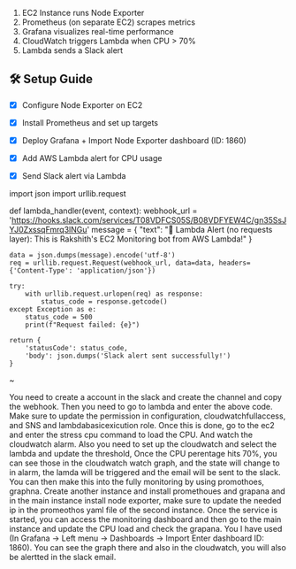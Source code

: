 1. EC2 Instance runs Node Exporter
2. Prometheus (on separate EC2) scrapes metrics
3. Grafana visualizes real-time performance
4. CloudWatch triggers Lambda when CPU > 70%
5. Lambda sends a Slack alert


## 🛠️  Setup Guide

- [x] Configure Node Exporter on EC2
- [x] Install Prometheus and set up targets
- [x] Deploy Grafana + Import Node Exporter dashboard (ID: 1860)
- [x] Add AWS Lambda alert for CPU usage
- [x] Send Slack alert via Lambda




import json
import urllib.request

def lambda_handler(event, context):
    webhook_url = 'https://hooks.slack.com/services/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'
    message = {
        "text": "🚨 Lambda Alert (no requests layer): This is Rakshith's EC2 Monitoring bot from AWS Lambda!"
    }

    data = json.dumps(message).encode('utf-8')
    req = urllib.request.Request(webhook_url, data=data, headers={'Content-Type': 'application/json'})

    try:
        with urllib.request.urlopen(req) as response:
            status_code = response.getcode()
    except Exception as e:
        status_code = 500
        print(f"Request failed: {e}")

    return {
        'statusCode': status_code,
        'body': json.dumps('Slack alert sent successfully!')
    }

~




You need to create a account in the slack and create the channel and copy the webhook. Then you need to go to lambda and enter the above code. Make sure to update the permission in configuration, cloudwatchfullaccess, and SNS and lambdabasicexicution role.
Once this is done, go to the ec2  and enter the stress cpu command to load the CPU. And watch the cloudwatch alarm. Also you need to set up the cloudwatch and select the lambda and update the threshold, Once the CPU perentage hits 70%, you can see those in the cloudwatch watch graph, and the state will change to in alarm, the lamda will be triggered and the email will be sent to the slack.
You can then make this into the fully monitoring by using promothoes, graphna. 
Create another instance and install promethoues and grapana and in the main instance install node exporter, make sure to update the needed ip in the promeothos yaml file of the second instance.
Once the service is started, you can access the monitoring dashboard and then go to the main instance and update the CPU load and check the grapana. You I have used (In Grafana → Left menu → Dashboards → Import
Enter dashboard ID: 1860). You can see the graph there and also in the cloudwatch, you will also be alertted in the slack email.



